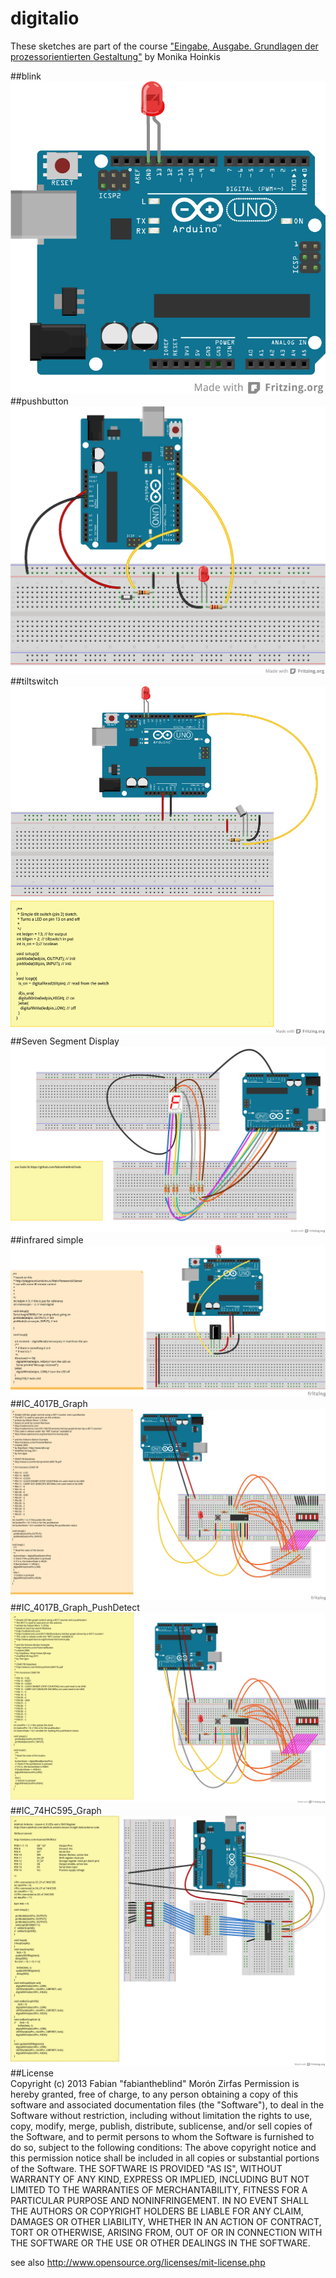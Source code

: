 digitalio
=========

These sketches are part of the course ["Eingabe, Ausgabe. Grundlagen der prozessorientierten Gestaltung"](https://incom.org/workspace/4693) by Monika Hoinkis


##blink
![blink/fritzing-layout.png](blink/fritzing-layout.png)  
##pushbutton
![pushbutton/fritzing-layout.png](pushbutton/fritzing-layout.png)  
##tiltswitch
![tiltswitch/fritzing-layout.png](tiltswitch/fritzing-layout.png)  
##Seven Segment Display
![](SevenSegmentDisplay/fritzing-layout.png)  
##infrared simple  
![infrared/simpleinfrared/fritzing-layout.png](infrared/simpleinfrared/fritzing-layout.png)  
##IC_4017B_Graph
![IC_4017B_Graph/fritzing-layout.png](IC_4017B_Graph/fritzing-layout.png)  
##IC_4017B_Graph_PushDetect
![IC_4017B_Graph_PushDetect/fritzing-layout.png](IC_4017B_Graph_PushDetect/fritzing-layout.png)  
##IC_74HC595_Graph
![IC_74HC595_Graph/fritzing-layout.png](IC_74HC595_Graph/fritzing-layout.png)  
##License  
Copyright (c)  2013 Fabian "fabiantheblind" Morón Zirfas
Permission is hereby granted, free of charge, to any person obtaining a copy of this software and associated documentation files (the "Software"), to deal in the Software  without restriction, including without limitation the rights to use, copy, modify, merge, publish, distribute, sublicense, and/or sell copies of the Software, and to  permit persons to whom the Software is furnished to do so, subject to the following conditions:
The above copyright notice and this permission notice shall be included in all copies or substantial portions of the Software.
THE SOFTWARE IS PROVIDED "AS IS", WITHOUT WARRANTY OF ANY KIND, EXPRESS OR IMPLIED, INCLUDING BUT NOT LIMITED TO THE WARRANTIES OF MERCHANTABILITY, FITNESS FOR A  PARTICULAR PURPOSE AND NONINFRINGEMENT. IN NO EVENT SHALL THE AUTHORS OR COPYRIGHT HOLDERS BE LIABLE FOR ANY CLAIM, DAMAGES OR OTHER LIABILITY, WHETHER IN AN ACTION OF  CONTRACT, TORT OR OTHERWISE, ARISING FROM, OUT OF OR IN CONNECTION WITH THE SOFTWARE OR THE USE OR OTHER DEALINGS IN THE SOFTWARE.

see also http://www.opensource.org/licenses/mit-license.php  


